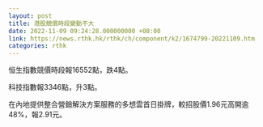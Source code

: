```yaml
---
layout: post
title: 港股競價時段變動不大
date: 2022-11-09 09:24:28.000000000 +08:00
link: https://news.rthk.hk/rthk/ch/component/k2/1674799-20221109.htm
categories: rthk
---
```


恒生指數競價時段報16552點，跌4點。

科技指數報3346點，升3點。

在內地提供整合營銷解決方案服務的多想雲首日掛牌，較招股價1.96元高開逾48%，報2.91元。
